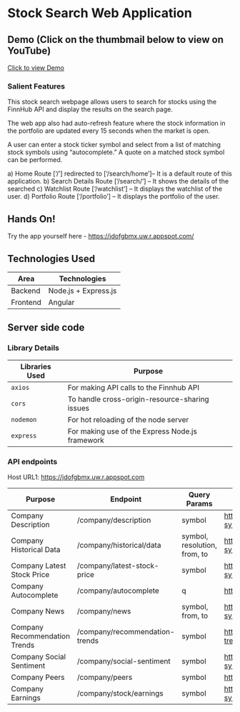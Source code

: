 # Stock Search Web Application

## Demo (Click on the thumbmail below to view on YouTube)

[Click to view Demo](https://www.youtube.com/watch?v=43Dg7sZt1lc)

### Salient Features

This stock search webpage allows users to search for stocks using the FinnHub API and display the results on the search page.

The web app also had auto-refresh feature where the stock information in the portfolio are updated every 15 seconds when the market is open.

A user can enter a stock ticker symbol and select from a list of matching stock symbols using “autocomplete.” A quote on a matched stock symbol can be performed. 

a) Home Route [‘/’] redirected to [‘/search/home’]– It is a default route of this application.
b) Search Details Route [‘/search/<ticker>’] – It shows the details of the <ticker> searched
c) Watchlist Route [‘/watchlist’] – It displays the watchlist of the user.
d) Portfolio Route [‘/portfolio’] – It displays the portfolio of the user.

## Hands On!

Try the app yourself here - https://jdofgbmx.uw.r.appspot.com/  


## Technologies Used

| Area     | Technologies         |
| -------- | -------------------- |
| Backend  | Node.js + Express.js |
| Frontend | Angular              |

## Server side code

### Library Details

| Libraries Used | Purpose                                         |
| -------------- | ----------------------------------------------- |
| `axios`        | For making API calls to the Finnhub API         |
| `cors`         | To handle cross-origin-resource-sharing issues  |
| `nodemon`      | For hot reloading of the node server            |
| `express`      | For making use of the Express Node.js framework |

### API endpoints

Host URL1: https://jdofgbmx.uw.r.appspot.com

| Purpose                       | Endpoint                       | Query Params                 | Example                                                                                                                   |
| ----------------------------- | ------------------------------ | ---------------------------- | ------------------------------------------------------------------------------------------------------------------------- |
| Company Description           | /company/description           | symbol                       | https://jdofgbmx.uw.r.appspot.com/company/description?symbol=AAPL                                                |
| Company Historical Data       | /company/historical/data       | symbol, resolution, from, to | https://jdofgbmx.uw.r.appspot.com/company/historical/data?symbol=AAPL&resolution=D&from=1631022248&to=1631627048 |
| Company Latest Stock Price    | /company/latest-stock-price    | symbol                       | https://jdofgbmx.uw.r.appspot.com/company/latest-stock-price?symbol=AAPL                                         |
| Company Autocomplete          | /company/autocomplete          | q                            | https://jdofgbmx.uw.r.appspot.com/company/autocomplete?q=AA                                                      |
| Company News                  | /company/news                  | symbol, from, to             | https://jdofgbmx.uw.r.appspot.com/company/news?symbol=MSFT&from=2022-03-09&to=2022-03-10                         |
| Company Recommendation Trends | /company/recommendation-trends | symbol                       | https://jdofgbmx.uw.r.appspot.com/company/recommendation-trends?symbol=MSFT                                      |
| Company Social Sentiment      | /company/social-sentiment      | symbol                       | https://jdofgbmx.uw.r.appspot.com/company/social-sentiment?symbol=MSFT                                           |
| Company Peers                 | /company/peers                 | symbol                       | https://jdofgbmx.uw.r.appspot.com/company/peers?symbol=MSFT                                                      |
| Company Earnings              | /company/stock/earnings        | symbol                       | https://jdofgbmx.uw.r.appspot.com/company/stock/earnings?symbol=MSFT                                             |
